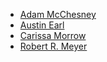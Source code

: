 - [Adam McChesney](./team-members/amcchesney-taos.md)
- [Austin Earl](./team-members/aearl0530.md)
- [Carissa Morrow](./team-members/cmorrowTaos.md)
- [Robert R. Meyer](./team-members/rmeyer-taos.md)
